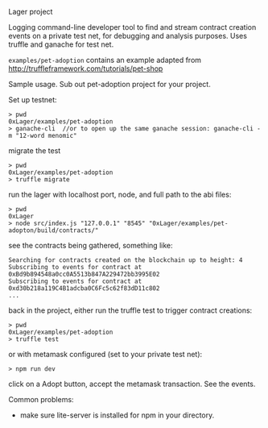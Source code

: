 Lager project

Logging command-line developer tool to find and stream contract creation events on a private test net, for debugging and analysis purposes. Uses truffle and ganache for test net.

`examples/pet-adoption` contains an example adapted from http://truffleframework.com/tutorials/pet-shop

Sample usage. Sub out pet-adoption project for your project.

Set up testnet:

```
> pwd
0xLager/examples/pet-adoption
> ganache-cli  //or to open up the same ganache session: ganache-cli -m "12-word menomic"
```
migrate the test
```
> pwd
0xLager/examples/pet-adoption
> truffle migrate
```

run the lager with localhost port, node, and full path to the abi files:
```
> pwd
0xLager
> node src/index.js "127.0.0.1" "8545" "0xLager/examples/pet-adopton/build/contracts/"
```
see the contracts being gathered, something like:
```
Searching for contracts created on the blockchain up to height: 4
Subscribing to events for contract at 0xBd9b894548a0cc0A5513b847A229472bb3995E02
Subscribing to events for contract at 0xd30b218a119C4B1adcba0C6Fc5c62f83dD11c802
...
```
back in the project, either run the truffle test to trigger contract creations:
```
> pwd
0xLager/examples/pet-adoption
> truffle test
```
or with metamask configured (set to your private test net):
```
> npm run dev
```
click on a Adopt button, accept the metamask transaction.
See the events.


Common problems:
- make sure lite-server is installed for npm in your directory.
